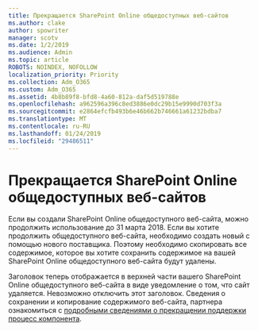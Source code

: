 ```yaml
---
title: Прекращается SharePoint Online общедоступных веб-сайтов
ms.author: clake
author: spowriter
manager: scotv
ms.date: 1/2/2019
ms.audience: Admin
ms.topic: article
ROBOTS: NOINDEX, NOFOLLOW
localization_priority: Priority
ms.collection: Adm_O365
ms.custom: Adm_O365
ms.assetid: 4b8b89f8-bfd8-4a60-812a-daf5d519788e
ms.openlocfilehash: a962596a396c8ed3886e0dc29b15e9990d703f3a
ms.sourcegitcommit: e2864efcfb493b6e46b662b746661a61232bdba7
ms.translationtype: MT
ms.contentlocale: ru-RU
ms.lasthandoff: 01/24/2019
ms.locfileid: "29486511"
---
```

# <a name="sharepoint-online-public-websites-are-being-discontinued"></a>Прекращается SharePoint Online общедоступных веб-сайтов

Если вы создали SharePoint Online общедоступного веб-сайта, можно продолжить использование до 31 марта 2018. Если вы хотите продолжить общедоступного веб-сайта, необходимо создать новый с помощью нового поставщика. Поэтому необходимо скопировать все содержимое, которое вы хотите сохранить содержимое на вашей SharePoint Online общедоступного веб-сайта будут удалены.
  
Заголовок теперь отображается в верхней части вашего SharePoint Online общедоступного веб-сайта в виде уведомление о том, что сайт удаляется. Невозможно отключить этот заголовок. Сведения о сохранении и копирование содержимого веб-сайта, партнера ознакомиться с [подробными сведениями о прекращении поддержки процесс компонента](https://go.microsoft.com/fwlink/?linkid=866980). 
  

